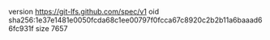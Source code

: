 version https://git-lfs.github.com/spec/v1
oid sha256:1e37e1481e0050fcda68c1ee00797f0fcca67c8920c2b2b11a6baaad66fc931f
size 7657
